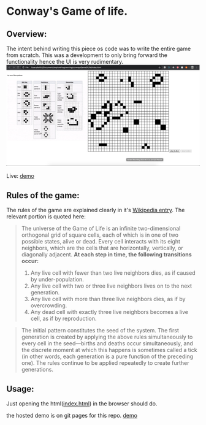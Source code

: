 # Conway's Game of life.
## Overview:
The intent behind writing this piece os code was to write the entire game from scratch. This was a development to only bring forward the functionality hence the UI is very rudimentary.
![Screenshot 2020-06-12 at 10.16.23 PM](./Screenshot2020-06-12at10.16.23PM.png)

Live: [demo](https://keith3895.github.io/conways-game-of-life/index.html)
## Rules of the game:

The rules of the game are explained clearly in it's [Wikipedia entry](http://en.wikipedia.org/wiki/Conway%27s_Game_of_Life). The relevant portion is quoted here:

> The universe of the Game of Life is an infinite two-dimensional orthogonal grid
> of square cells, each of which is in one of two possible states, alive or dead.
> Every cell interacts with its eight neighbors, which are the cells that are
> horizontally, vertically, or diagonally adjacent. **At each step in time, the
> following transitions occur:**
> 
> 1. Any live cell with fewer than two live neighbors dies, as if caused by under-population.
> 2. Any live cell with two or three live neighbors lives on to the next generation.
> 3. Any live cell with more than three live neighbors dies, as if by overcrowding.
> 4. Any dead cell with exactly three live neighbors becomes a live cell, as if by reproduction.

> The initial pattern constitutes the seed of the system. The first generation is
> created by applying the above rules simultaneously to every cell in the
> seed—births and deaths occur simultaneously, and the discrete moment at which
> this happens is sometimes called a tick (in other words, each generation is a
> pure function of the preceding one). The rules continue to be applied repeatedly
> to create further generations.


## Usage:
Just opening the html([index.html](./index.html)) in the browser should do. 

the hosted demo is on git pages for this repo.
[demo](https://keith3895.github.io/conways-game-of-life/index.html)
